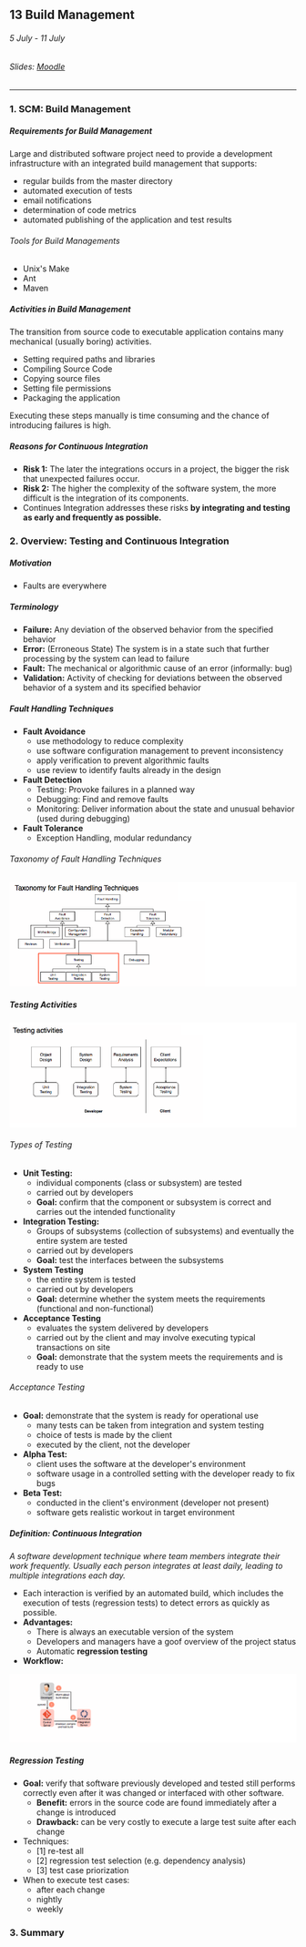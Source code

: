 ## 13 Build Management

###### 5 July - 11 July

###### Slides: [Moodle](https://www.moodle.tum.de/mod/resource/view.php?id=601002)

---

### 1. SCM: Build Management

##### Requirements for Build Management

Large and distributed software project need to provide a development infrastructure with an integrated build management that supports:

* regular builds from the master directory
* automated execution of tests
* email notifications
* determination of code metrics
* automated publishing of the application and test results

###### Tools for Build Managements

* Unix's Make
* Ant 
* Maven

##### Activities in Build Management

The transition from source code to executable application contains many mechanical \(usually boring\) activities.

* Setting required paths and libraries
* Compiling Source Code
* Copying source files
* Setting file permissions
* Packaging the application

Executing these steps manually is time consuming and the chance of introducing failures is high.

##### Reasons for Continuous Integration

* **Risk 1:** The later the integrations occurs in a project, the bigger the risk that unexpected failures occur.
* **Risk 2:** The higher the complexity of the software system, the more difficult is the integration of its components.
* Continues Integration addresses these risks **by integrating and testing as early and frequently as possible.**

### 2. Overview: Testing and Continuous Integration

##### Motivation

* Faults are everywhere

##### Terminology

* **Failure:** Any deviation of the observed behavior from the specified behavior
* **Error:** \(Erroneous State\) The system is in a state such that further processing by the system can lead to failure
* **Fault:** The mechanical or algorithmic cause of an error \(informally: bug\)
* **Validation:** Activity of checking for deviations between the observed behavior of a system and its specified behavior

##### Fault Handling Techniques

* **Fault Avoidance**
  * use methodology to reduce complexity
  * use software configuration management to prevent inconsistency
  * apply verification to prevent algorithmic faults
  * use review to identify faults already in the design
* **Fault Detection**
  * Testing: Provoke failures in a planned way
  * Debugging: Find and remove faults
  * Monitoring: Deliver information about the state and unusual behavior \(used during debugging\)
* **Fault Tolerance**
  * Exception Handling, modular redundancy

###### Taxonomy of Fault Handling Techniques

![](/assets/fault_handling_techniques.png)

##### Testing Activities

![](/assets/testing_activities.png)

###### Types of Testing

* **Unit Testing:**
  * individual components \(class or subsystem\) are tested
  * carried out by developers
  * **Goal:** confirm that the component or subsystem is correct and carries out the intended functionality
* **Integration Testing:**
  * Groups of subsystems \(collection of subsystems\) and eventually the entire system are tested
  * carried out by developers
  * **Goal:** test the interfaces between the subsystems
* **System Testing**
  * the entire system is tested
  * carried out by developers
  * **Goal:** determine whether the system meets the requirements \(functional and non-functional\)
* **Acceptance Testing**
  * evaluates the system delivered by developers
  * carried out by the client and may involve executing typical transactions on site
  * **Goal:** demonstrate that the system meets the requirements and is ready to use

###### Acceptance Testing

* **Goal:** demonstrate that the system is ready for operational use
  * many tests can be taken from integration and system testing
  * choice of tests is made by the client
  * executed by the client, not the developer
* **Alpha Test:**
  * client uses the software at the developer's environment
  * software usage in a controlled setting with the developer ready to fix bugs
* **Beta Test:**
  * conducted in the client's environment \(developer not present\)
  * software gets realistic workout in target environment

##### Definition: Continuous Integration

_A software development technique where team members integrate their work frequently. Usually each person integrates at least daily, leading to multiple integrations each day._

*  Each interaction is verified by an automated build, which includes the execution of tests \(regression tests\) to detect errors as quickly as possible.
* **Advantages:**
  * There is always an executable version of the system
  * Developers and managers have a goof overview of the project status
  * Automatic **regression testing**
* **Workflow:**

![](/assets/ci_workflow.png)

##### Regression Testing

* **Goal:** verify that software previously developed and tested still performs correctly even after it was changed or interfaced with other software.
  * **Benefit:** errors in the source code are found immediately after a change is introduced
  * **Drawback:** can be very costly to execute a large test suite after each change
* Techniques:
  * \[1\] re-test all
  * \[2\] regression test selection \(e.g. dependency analysis\)
  * \[3\] test case priorization
* When to execute test cases:
  * after each change
  * nightly
  * weekly

### 3. Summary



